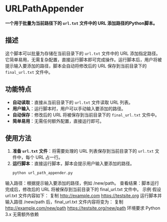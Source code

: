 # URLPathAppender

**一个用于批量为当前路径下的 `url.txt` 文件中的 URL 添加路径的Python脚本。**

## 描述
这个脚本可以批量为存储在当前目录下的 `url.txt` 文件中的 URL 添加指定路径。它简单易用，无需复杂配置，直接运行脚本即可完成操作。运行脚本后，用户将被提示输入要添加的路径，脚本会自动将修改后的 URL 保存到当前目录下的 `final_url.txt` 文件中。

## 功能特点
- **自动读取**：直接从当前目录下的 `url.txt` 文件读取 URL 列表。
- **用户输入**：运行脚本时，用户可以手动输入要添加的路径。
- **自动保存**：修改后的 URL 将被保存到当前目录下的 `final_url.txt` 文件中。
- **简单易用**：无需任何额外配置，直接运行即可。

## 使用方法
1. **准备 `url.txt` 文件**：将需要处理的 URL 列表保存到当前目录下的 `url.txt` 文件中，每个 URL 占一行。
2. **运行脚本**：直接运行脚本，脚本会提示用户输入要添加的路径。
   ```bash
   python url_path_appender.py
输入路径：根据提示输入要添加的路径，例如 /new/path。
查看结果：脚本运行完成后，修改后的 URL 将被保存到当前目录下的 final_url.txt 文件中。
示例
假设 url.txt 文件内容如下：
复制
http://example.com
https://testsite.org
运行脚本并输入路径 /new/path 后，final_url.txt 文件内容将变为：
复制
http://example.com/new/path
https://testsite.org/new/path
环境要求
Python 3.x
无需额外依赖
